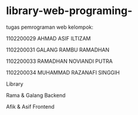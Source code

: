 # library-web-programing-

tugas pemrograman web kelompok:

1102200029	AHMAD ASIF ILTIZAM

1102200031	GALANG RAMBU RAMADHAN

1102200033	RAMADHAN NOVIANDI PUTRA

1102200034	MUHAMMAD RAZANAFI SINGGIH

Library

Rama & Galang Backend

Afik & Asif Frontend
